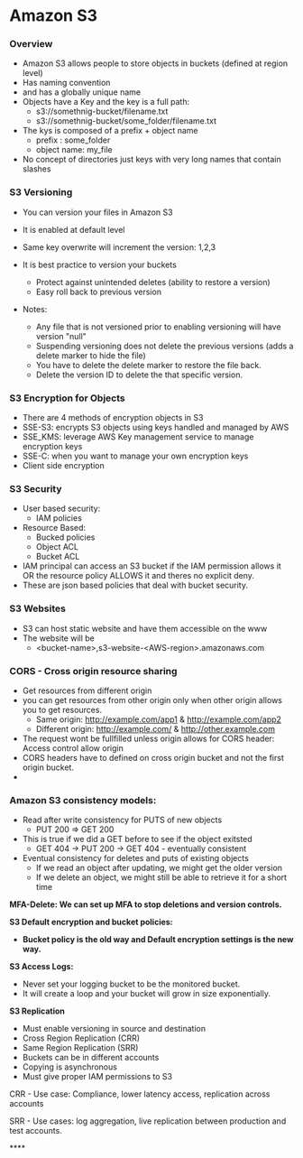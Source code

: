 # Amazon S3

### Overview 

* Amazon S3 allows people to store objects in buckets \(defined at region level\) 
* Has naming convention
* and has a globally unique name
* Objects have a Key and the key is a full path:
  * s3://somethnig-bucket/filename.txt
  * s3://somethnig-bucket/some\_folder/filename.txt
* The kys is composed of a prefix + object name
  * prefix : some\_folder
  * object name: my\_file
* No concept of directories just keys with very long names that contain slashes



### S3 Versioning

* You can version your files in Amazon S3
* It is enabled at default level 
* Same key overwrite will increment the version: 1,2,3
* It is best practice to version your buckets 
  * Protect against unintended deletes \(ability to restore a version\)
  * Easy roll back to previous version
* Notes:

  * Any file that is not versioned prior to enabling versioning will have version "null"
  * Suspending versioning does not delete the previous versions \(adds a delete marker to hide the file\)
  * You have to delete the delete marker to restore the file back.
  * Delete the version ID to delete the that specific version.

### S3 Encryption for Objects

* There are 4 methods of encryption objects in S3
* SSE-S3: encrypts S3 objects using keys handled and managed by AWS
* SSE\_KMS: leverage AWS Key management service to manage encryption keys
* SSE-C: when you want to manage your own encryption keys
* Client side encryption



### S3 Security

* User based security:
  * IAM policies
* Resource Based:
  * Bucked policies
  * Object ACL
  * Bucket ACL
* IAM principal can access an S3 bucket if the IAM permission allows it OR the resource policy ALLOWS it and theres no explicit deny.
* These are json based policies that deal with bucket security.

### S3 Websites

* S3 can host static website and have them accessible on the www
* The website will be 
  * &lt;bucket-name&gt;,s3-website-&lt;AWS-region&gt;.amazonaws.com

### CORS - Cross origin resource sharing

* Get resources from different origin
* you can get resources from other origin only when other origin allows you to get resources.
  * Same origin: http://example.com/app1 & http://example.com/app2
  * Different origin: http://example.com/ & http://other.example.com
* The request wont be fullfilled unless origin allows for CORS header: Access control allow origin
* CORS headers have to defined on cross origin bucket and not the first origin bucket.
* 
### Amazon S3 consistency models:

* Read after write consistency for PUTS of new objects
  * PUT 200 =&gt; GET 200
* This is true if we did a GET before to see if the object exitsted
  * GET 404 -&gt; PUT 200 -&gt; GET 404 - eventually consistent
* Eventual consistency for deletes and puts of existing objects
  * If we read an object after updating, we might get the older version
  * If we delete an object, we might still be able to retrieve it for a short time

**MFA-Delete: We can set up MFA to stop deletions and version controls.** 

**S3 Default encryption and bucket policies:**

* **Bucket policy is the old way and Default encryption settings is the new way.**

**S3 Access Logs:**

* Never set your logging bucket to be the monitored bucket.
* It will create a loop and your bucket will grow in size exponentially.

**S3 Replication**

* Must enable versioning in source and destination
* Cross Region Replication \(CRR\)
* Same Region Replication \(SRR\)
* Buckets can be in different accounts
* Copying is asynchronous
* Must give proper IAM permissions to S3

CRR - Use case: Compliance, lower latency access, replication across accounts

SRR - Use cases: log aggregation, live replication between production and test accounts.

\*\*\*\*

